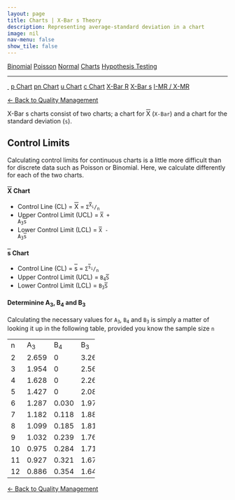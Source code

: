 ```yaml
---
layout: page
title: Charts | X-Bar s Theory
description: Representing average-standard deviation in a chart
image: nil
nav-menu: false
show_tile: false
---
```


<a href="../binomial.html" class="button small">Binomial</a>
<a href="../poisson.html" class="button small">Poisson</a>
<a href="../normal" class="button small">Normal</a>
<a href="./" class="button special small">Charts</a>
<a href="../hypothesis-testing.html" class="button small">Hypothesis Testing</a>

<hr />

<a href="./" style="border-bottom: none;"><i class="icon fa-home">&nbsp;</i></a>
<a href="p.html" class="button small">p Chart</a>
<a href="pn.html" class="button small">pn Chart</a>
<a href="u.html" class="button small">u Chart</a>
<a href="c.html" class="button small">c Chart</a>
<a href="xbar-r.html" class="button small">X-Bar R</a>
<a href="xbar-s.html" class="button special small">X-Bar s</a>
<a href="i-mr_x-mr.html" class="button small">I-MR / X-MR</a>

<a href="/quality-management">&#x2190; Back to Quality Management</a>

X-Bar s charts consist of two charts; a chart for <span style="text-decoration: overline;">X</span> (<code>X-Bar</code>) and a chart for the standard deviation (<code>s</code>).

## Control Limits

Calculating control limits for continuous charts is a little more difficult than for discrete data such as Poisson or Binomial. Here, we calculate differently for each of the two charts.

#### <span style="text-decoration: overline;">X</span> Chart

* Control Line (CL) = <span style="text-decoration: overline;">X</span> = <code>&Sigma;<sup><span style="text-decoration: overline;">X</span><sub>i</sub></sup>/<sub>n</sub></code>
* Upper Control Limit (UCL) = <code><span style="text-decoration: overline;">X</span> + A<sub>3</sub><span style="text-decoration: overline;">s</span></code>
* Lower Control Limit (LCL) = <code><span style="text-decoration: overline;">X</span> - A<sub>3</sub><span style="text-decoration: overline;">s</span></code>

#### <span style="text-decoration: overline;">s</span> Chart

* Control Line (CL) = <span style="text-decoration: overline;">s</span> = <code>&Sigma;<sup><span style="text-decoration: overline;">s</span><sub>i</sub></sup>/<sub>n</sub></code>
* Upper Control Limit (UCL) = <code>B<sub>4</sub><span style="text-decoration: overline;">S</span></code>
* Lower Control Limit (LCL) = <code>B<sub>3</sub><span style="text-decoration: overline;">S</span></code>

#### Determinine A<sub>3</sub>, B<sub>4</sub> and B<sub>3</sub>

Calculating the necessary values for <code>A<sub>3</sub></code>, <code>B<sub>4</sub></code> and <code>B<sub>3</sub></code> is simply a matter of looking it up in the following table, provided you know the sample size <code>n</code>

<table style="width: 200px;">
  <tr>
    <td>n</td>
    <td>A<sub>3</sub></td>
    <td>B<sub>4</sub></td>
    <td>B<sub>3</sub></td>
  </tr>
  <tr>
    <td>2</td>
    <td>2.659</td>
    <td>0</td>
    <td>3.267</td>
  </tr>
  <tr>
    <td>3</td>
    <td>1.954</td>
    <td>0</td>
    <td>2.568</td>
  </tr>
  <tr>
    <td>4</td>
    <td>1.628</td>
    <td>0</td>
    <td>2.266</td>
  </tr>
  <tr>
    <td>5</td>
    <td>1.427</td>
    <td>0</td>
    <td>2.089</td>
  </tr>
  <tr>
    <td>6</td>
    <td>1.287</td>
    <td>0.030</td>
    <td>1.970</td>
  </tr>
  <tr>
    <td>7</td>
    <td>1.182</td>
    <td>0.118</td>
    <td>1.882</td>
  </tr>
  <tr>
    <td>8</td>
    <td>1.099</td>
    <td>0.185</td>
    <td>1.815</td>
  </tr>
  <tr>
    <td>9</td>
    <td>1.032</td>
    <td>0.239</td>
    <td>1.761</td>
  </tr>
  <tr>
    <td>10</td>
    <td>0.975</td>
    <td>0.284</td>
    <td>1.716</td>
  </tr>
  <tr>
    <td>11</td>
    <td>0.927</td>
    <td>0.321</td>
    <td>1.679</td>
  </tr>
  <tr>
    <td>12</td>
    <td>0.886</td>
    <td>0.354</td>
    <td>1.646</td>
  </tr>
</table>

<a href="/quality-management">&#x2190; Back to Quality Management</a>
